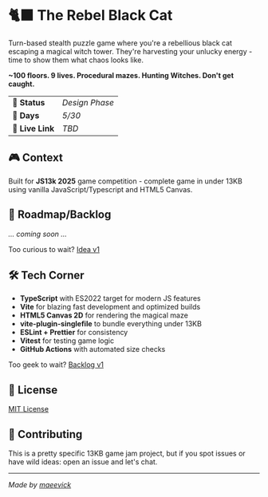 # 🐈‍⬛ The Rebel Black Cat

Turn-based stealth puzzle game where you're a rebellious black cat escaping a magical witch tower. They're harvesting your unlucky energy - time to show them what chaos looks like.

**~100 floors. 9 lives. Procedural mazes. Hunting Witches. Don't get caught.**

|                  |                |
| ---------------- | -------------- |
| 🚧 **Status**    | _Design Phase_ |
| 📅 **Days**      | _5/30_         |
| 🔗 **Live Link** | _TBD_          |

## 🎮 Context

Built for **JS13k 2025** game competition - complete game in under 13KB using vanilla JavaScript/Typescript and HTML5 Canvas.

## 🧭 Roadmap/Backlog

_... coming soon ..._

Too curious to wait? [Idea v1](docs/idea_v1.md)

## 🛠️ Tech Corner

- **TypeScript** with ES2022 target for modern JS features
- **Vite** for blazing fast development and optimized builds
- **HTML5 Canvas 2D** for rendering the magical maze
- **vite-plugin-singlefile** to bundle everything under 13KB
- **ESLint + Prettier** for consistency
- **Vitest** for testing game logic
- **GitHub Actions** with automated size checks

Too geek to wait? [Backlog v1](docs/backlog_v1.md)

## 🪪 License

[MIT License](LICENSE)

## 👥 Contributing

This is a pretty specific 13KB game jam project, but if you spot issues or have wild ideas: open an issue and let's chat.

---

_Made by [maeevick](https://www.maeevick.com)_
